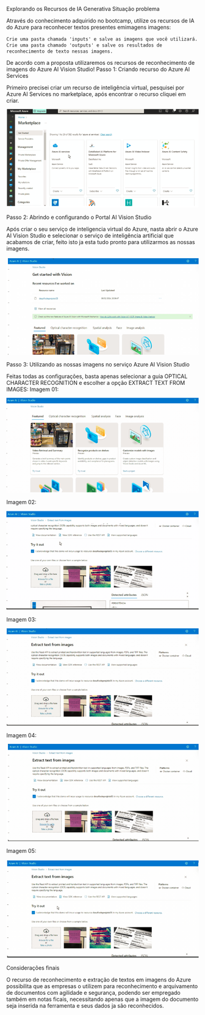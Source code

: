 Explorando os Recursos de IA Generativa
Situação problema

Através do conhecimento adquirido no bootcamp, utilize os recursos de IA do Azure para reconhecer textos presentes emimagens imagens:

    Crie uma pasta chamada 'inputs' e salve as imagens que você utilizará.
    Crie uma pasta chamado 'outputs' e salve os resultados de reconhecimento de texto nessas imagens.

De acordo com a proposta utilizaremos os recursos de reconhecimento de imagens do Azure AI Vision Studio!
Passo 1: Criando recurso do Azure AI Services

Primeiro precisei criar um recurso de inteligência virtual, pesquisei por Azure AI Services no marketplace, após encontrar o recurso cliquei em criar.

![Alt text](image.png)



Passo 2: Abrindo e configurando o Portal AI Vision Studio

Após criar o seu serviço de inteligencia virtual do Azure, nasta abrir o Azure AI Vision Studio e selecionar o serviço de inteligência artificial que acabamos de criar, feito isto ja esta tudo pronto para utilizarmos as nossas imagens.


![Alt text](image-1.png)


Passo 3: Utilizando as nossas imagens no serviço Azure AI Vision Studio

Feitas todas as configurações, basta apenas selecionar a guia OPTICAL CHARACTER RECOGNITION e escolher a opção EXTRACT TEXT FROM IMAGES:
Imagem 01:

![Alt text](image-2.png)


Imagem 02:

![Alt text](image-3.png)



Imagem 03:

![Alt text](image-4.png)


Imagem 04:

![Alt text](image-5.png)


Imagem 05:

![Alt text](image-6.png)


Considerações finais

O recurso de reconhecimento e extração de textos em imagens do Azure possibilita que as empresas o utilizem para reconhecimento e arquivamento de documentos com agilidade e segurança, podendo ser empregado também em notas ficais, necessitando apenas que a imagem do documento seja inserida na ferramenta e seus dados ja são reconhecidos.

